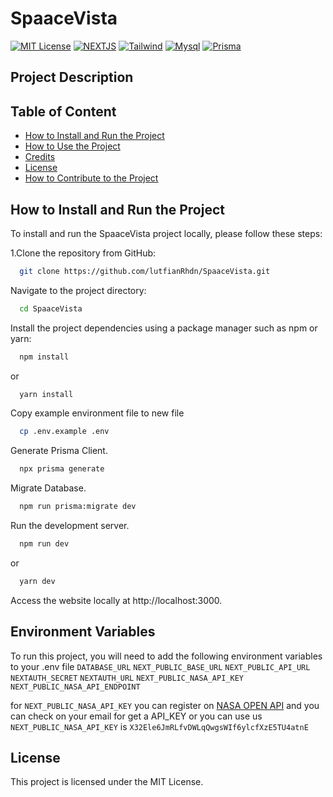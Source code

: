 
# SpaaceVista

[![MIT License](https://img.shields.io/badge/License-MIT-blue.svg)](https://choosealicense.com/licenses/mit/) [![NEXTJS](https://img.shields.io/badge/Next.js-13-green.svg)](https://nextjs.org/) [![Tailwind](https://img.shields.io/badge/Tailwind-lastest-green.svg)](https://tailwindcss.com/) [![Mysql](https://img.shields.io/badge/mysql-lastest-green.svg)](https://www.mysql.com/) [![Prisma](https://img.shields.io/badge/Prisma-lastest-green.svg)](https://www.prisma.io/)

## Project Description

## Table of Content

 - [How to Install and Run the Project](#How-to-Install-and-Run-the-Project)
 - [How to Use the Project](#How-to-Use-the-Project)
 - [Credits](#Credits)
 - [License](#license)
 - [How to Contribute to the Project](#How-to-Contribute-to-the-Project)

## How to Install and Run the Project
To install and run the SpaaceVista project locally, please follow these steps:

 1.Clone the repository from GitHub:    
```bash
  git clone https://github.com/lutfianRhdn/SpaaceVista.git
```

Navigate to the project directory:
```bash
  cd SpaaceVista
```
Install the project dependencies using a package manager such as npm or yarn:
```bash
  npm install
```
or
```bash
  yarn install
```
Copy example environment file to new file
```bash
  cp .env.example .env
```

Generate Prisma Client.
```bash
  npx prisma generate
```

Migrate Database.
```bash
  npm run prisma:migrate dev
```

Run the development server.
```bash
  npm run dev
```
or
```bash
  yarn dev
```
Access the website locally at http://localhost:3000.


## Environment Variables

To run this project, you will need to add the following environment variables to your .env file
`DATABASE_URL`
`NEXT_PUBLIC_BASE_URL`
`NEXT_PUBLIC_API_URL`
`NEXTAUTH_SECRET`
`NEXTAUTH_URL`
`NEXT_PUBLIC_NASA_API_KEY`
`NEXT_PUBLIC_NASA_API_ENDPOINT`

for `NEXT_PUBLIC_NASA_API_KEY` you can register on [NASA OPEN API](https://api.nasa.gov/) and you can check on your email for get a API_KEY or you can use us `NEXT_PUBLIC_NASA_API_KEY` is `X32Ele6JmRLfvDWLqQwgsWIf6ylcfXzE5TU4atnE`
## License

This project is licensed under the MIT License.


